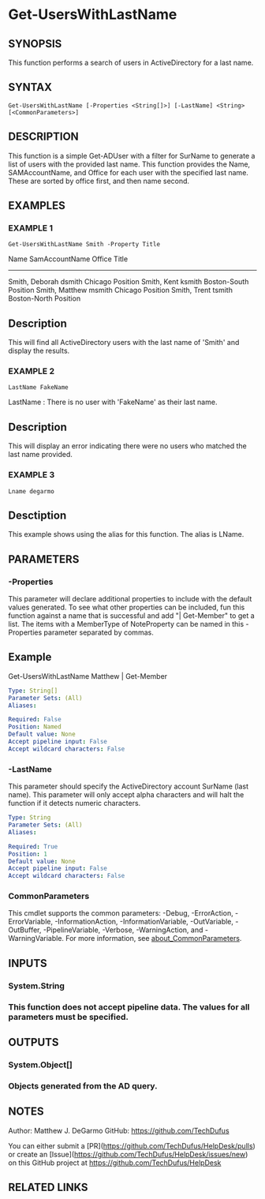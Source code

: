 # Get-UsersWithLastName

## SYNOPSIS
This function performs a search of users in ActiveDirectory for a last name.

## SYNTAX

```
Get-UsersWithLastName [-Properties <String[]>] [-LastName] <String> [<CommonParameters>]
```

## DESCRIPTION
This function is a simple Get-ADUser with a filter for SurName to generate a list of users with the provided last name.
This function provides the Name, SAMAccountName, and Office for each user with the specified last name.
These are sorted by office first, and then name second.

## EXAMPLES

### EXAMPLE 1
```
Get-UsersWithLastName Smith -Property Title
```

Name            SamAccountName Office         Title
----            -------------- ------         -----
Smith, Deborah  dsmith         Chicago        Position
Smith, Kent     ksmith         Boston-South   Position
Smith, Matthew  msmith         Chicago        Position
Smith, Trent    tsmith         Boston-North   Position

Description
-----------
This will find all ActiveDirectory users with the last name of 'Smith' and display the results.

### EXAMPLE 2
```
LastName FakeName
```

LastName : There is no user with 'FakeName' as their last name.

Description
-----------
This will display an error indicating there were no users who matched the last name provided.

### EXAMPLE 3
```
Lname degarmo
```

Desctiption
-----------
This example shows using the alias for this function.
The alias is LName.

## PARAMETERS

### -Properties
This parameter will declare additional properties to include with the default values generated.
To see what other properties can be included, fun this function against a name that is successful and add "| Get-Member" to get a list.
The items with a MemberType of NoteProperty can be named in this -Properties parameter separated by commas.

Example
-------
Get-UsersWithLastName Matthew | Get-Member

```yaml
Type: String[]
Parameter Sets: (All)
Aliases:

Required: False
Position: Named
Default value: None
Accept pipeline input: False
Accept wildcard characters: False
```

### -LastName
This parameter should specify the ActiveDirectory account SurName (last name).
This parameter will only accept alpha characters and will halt the function if it detects numeric characters.

```yaml
Type: String
Parameter Sets: (All)
Aliases:

Required: True
Position: 1
Default value: None
Accept pipeline input: False
Accept wildcard characters: False
```

### CommonParameters
This cmdlet supports the common parameters: -Debug, -ErrorAction, -ErrorVariable, -InformationAction, -InformationVariable, -OutVariable, -OutBuffer, -PipelineVariable, -Verbose, -WarningAction, and -WarningVariable. For more information, see [about_CommonParameters](http://go.microsoft.com/fwlink/?LinkID=113216).

## INPUTS

### System.String
###     This function does not accept pipeline data. The values for all parameters must be specified.
## OUTPUTS

### System.Object[]
###     Objects generated from the AD query.
## NOTES
Author: Matthew J.
DeGarmo
GitHub: https://github.com/TechDufus

You can either submit a \[PR\](https://github.com/TechDufus/HelpDesk/pulls)
    or create an \[Issue\](https://github.com/TechDufus/HelpDesk/issues/new)
    on this GitHub project at https://github.com/TechDufus/HelpDesk

## RELATED LINKS
